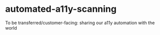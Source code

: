 # automated-a11y-scanning
To be transferred/customer-facing: sharing our a11y automation with the world
